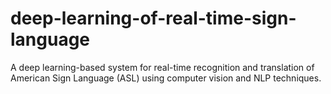 # deep-learning-of-real-time-sign-language
A deep learning-based system for real-time recognition and translation of American Sign Language (ASL) using computer vision and NLP techniques.
